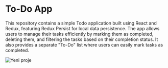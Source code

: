 # To-Do App

This repository contains a simple Todo application built using React and Redux, featuring Redux Persist for local data persistence. The app allows users to manage their tasks efficiently by marking them as completed, deleting them, and filtering the tasks based on their completion status. It also provides a separate "To-Do" list where users can easily mark tasks as completed.

![Yeni proje](https://github.com/furkan-can/To-Do/assets/79963893/8b8d657f-7a14-4fec-8937-d2f7140952e0)

